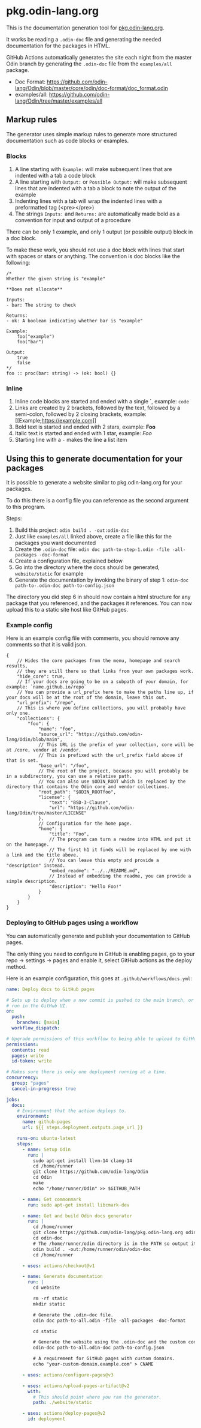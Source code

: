 # pkg.odin-lang.org

This is the documentation generation tool for [pkg.odin-lang.org](https://pkg.odin-lang.org).

It works be reading a `.odin-doc` file and generating the needed documentation for the packages in HTML.

GitHub Actions automatically generates the site each night from the master Odin branch by generating the `.odin-doc` file from the `examples/all` package.

* Doc Format: https://github.com/odin-lang/Odin/blob/master/core/odin/doc-format/doc_format.odin
* examples/all: https://github.com/odin-lang/Odin/tree/master/examples/all

## Markup rules

The generator uses simple markup rules to generate more structured documentation such as code blocks or examples.

### Blocks

1. A line starting with `Example:` will make subsequent lines that are indented with a tab a code block
2. A line starting with `Output:` or `Possible Output:` will make subsequent lines that are indented with a tab a block to note the output of the example
3. Indenting lines with a tab will wrap the indented lines with a preformatted tag (&lt;pre&gt;&lt;/pre&gt;)
4. The strings `Inputs:` and `Returns:` are automatically made bold as a convention for input and output of a procedure

There can be only 1 example, and only 1 output (or possible output) block in a doc block.

To make these work, you should not use a doc block with lines that start with spaces or stars or anything.
The convention is doc blocks like the following:

```odin
/*
Whether the given string is "example"

**Does not allocate**

Inputs:
- bar: The string to check

Returns:
- ok: A boolean indicating whether bar is "example"

Example:
	foo("example")
	foo("bar")

Output:
	true
	false
*/
foo :: proc(bar: string) -> (ok: bool) {}
```

### Inline

1. Inline code blocks are started and ended with a single \`, example: `code`
2. Links are created by 2 brackets, followed by the text, followed by a semi-colon, followed by 2 closing brackets, example: [[Example;https://example.com]]
3. Bold text is started and ended with 2 stars, example: **Foo**
4. Italic text is started and ended with 1 star, example: *Foo*
5. Starting line with a `-` makes the line a list item

## Using this to generate documentation for your packages

It is possible to generate a website similar to pkg.odin-lang.org for your packages.

To do this there is a config file you can reference as the second argument to this program.

Steps:

1. Build this project: `odin build . -out:odin-doc`
2. Just like `examples/all` linked above, create a file like this for the packages you want documented
3. Create the `.odin-doc` file: `odin doc path-to-step-1.odin -file -all-packages -doc-format`
4. Create a configuration file, explained below
5. Go into the directory where the docs should be generated, `website/static` for example
6. Generate the documentation by invoking the binary of step 1: `odin-doc path-to-.odin-doc path-to-config.json`

The directory you did step 6 in should now contain a html structure for any package that you referenced, and the packages it references.
You can now upload this to a static site host like GitHub pages.

### Example config

Here is an example config file with comments, you should remove any comments so that it is valid json.

```jsonc
{
	// Hides the core packages from the menu, homepage and search results,
	// they are still there so that links from your own packages work.
	"hide_core": true,
	// If your docs are going to be on a subpath of your domain, for example: `name.github.io/repo`
	// You can provide a url_prefix here to make the paths line up, if your docs will be at the root of the domain, leave this out.
	"url_prefix": "/repo",
	// This is where you define collections, you will probably have only one.
	"collections": {
		"foo": {
			"name": "foo",
			"source_url": "https://github.com/odin-lang/Odin/blob/main",
			// This URL is the prefix of your collection, core will be at /core, vendor at /vendor.
			// This is prefixed with the url_prefix field above if that is set.
			"base_url": "/foo",
			// The root of the project, because you will probably be in a subdirectory, you can use a relative path.
			// You can also use $ODIN_ROOT which is replaced by the directory that contains the Odin core and vendor collections.
			"root_path": "$ODIN_ROOTfoo",
			"license": {
				"text": "BSD-3-Clause",
				"url": "https://github.com/odin-lang/Odin/tree/master/LICENSE"
			},
			// Configuration for the home page.
			"home": {
				"title": "Foo",
				// The program can turn a readme into HTML and put it on the homepage.
				// The first h1 it finds will be replaced by one with a link and the title above.
				// You can leave this empty and provide a "description" instead.
				"embed_readme": "../../README.md",
				// Instead of embedding the readme, you can provide a simple description.
				"description": "Hello Foo!"
			}
		}
	}
}
```

### Deploying to GitHub pages using a workflow

You can automatically generate and publish your documentation to GitHub pages.

The only thing you need to configure in GitHub is enabling pages, go to your repo -> settings -> pages
and enable it, select GitHub actions as the deploy method.

Here is an example configuration, this goes at `.github/workflows/docs.yml`:

```yml
name: Deploy docs to GitHub pages

# Sets up to deploy when a new commit is pushed to the main branch, or when you click
# run in the GitHub UI.
on:
  push:
    branches: [main]
  workflow_dispatch:

# Upgrade permissions of this workflow to being able to upload to GitHub pages.
permissions:
  contents: read
  pages: write
  id-token: write

# Makes sure there is only one deployment running at a time.
concurrency:
  group: "pages"
  cancel-in-progress: true

jobs:
  docs:
    # Environment that the action deploys to.
    environment:
      name: github-pages
      url: ${{ steps.deployment.outputs.page_url }}

    runs-on: ubuntu-latest
    steps:
      - name: Setup Odin
        run: |
          sudo apt-get install llvm-14 clang-14
          cd /home/runner
          git clone https://github.com/odin-lang/Odin
          cd Odin
          make
          echo "/home/runner/Odin" >> $GITHUB_PATH

      - name: Get commonmark
        run: sudo apt-get install libcmark-dev

      - name: Get and build Odin docs generator
        run: |
          cd /home/runner
          git clone https://github.com/odin-lang/pkg.odin-lang.org odin-doc
          cd odin-doc
          # The /home/runner/odin directory is in the PATH so output it there.
          odin build . -out:/home/runner/odin/odin-doc
          cd /home/runner

      - uses: actions/checkout@v1

      - name: Generate documentation
        run: |
          cd website

          rm -rf static
          mkdir static

          # Generate the .odin-doc file.
          odin doc path-to-all.odin -file -all-packages -doc-format

          cd static

          # Generate the website using the .odin-doc and the custom configuration.
          odin-doc path-to-all.odin-doc path-to-config.json

          # A requirement for GitHub pages with custom domains.
          echo "your-custom-domain.example.com" > CNAME

      - uses: actions/configure-pages@v3

      - uses: actions/upload-pages-artifact@v2
        with:
          # This should point where you ran the generator.
          path: ./website/static

      - uses: actions/deploy-pages@v2
        id: deployment
```
